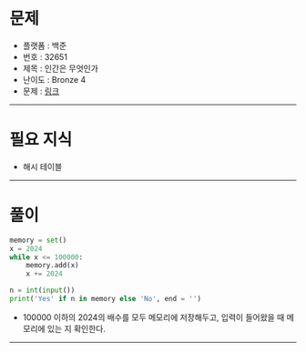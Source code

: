 # 문제
- 플랫폼 : 백준
- 번호 : 32651
- 제목 : 인간은 무엇인가
- 난이도 : Bronze 4
- 문제 : <a href="https://www.acmicpc.net/problem/32651" target="_blank">링크</a>

---

# 필요 지식
- 해시 테이블

---

# 풀이
```python
memory = set()
x = 2024
while x <= 100000:
    memory.add(x)
    x += 2024

n = int(input())
print('Yes' if n in memory else 'No', end = '')
```
- 100000 이하의 2024의 배수를 모두 메모리에 저장해두고, 입력이 들어왔을 때 메모리에 있는 지 확인한다.

---
